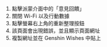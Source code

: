 1) 點擊派蒙介面中的「意見回饋」
2) 關閉 Wi-Fi 以及行動數據
3) 點擊螢幕右上角的重新整理按鈕
4) 該頁面會出現錯誤，並且顯示頁面網址
5) 複製網址並在 Genshin Wishes 中貼上